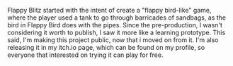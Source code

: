 ​Flappy Blitz started with the intent of create a "flappy bird-like" game, where the player used a tank to go through barricades of sandbags, as the bird in Flappy Bird does with the pipes. Since the pre-production, I wasn't considering it worth to publish, I saw it more like a learning prototype. This said, I'm making this project public, now that i moved on from it. I'm also releasing it in my itch.io page, which can be found on my profile, so everyone that interested on trying it can play for free.​
